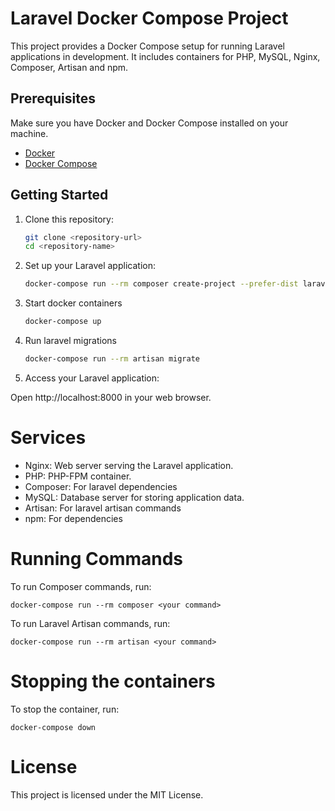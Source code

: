 # Laravel Docker Compose Project

This project provides a Docker Compose setup for running Laravel applications in development. It includes containers for PHP, MySQL, Nginx, Composer, Artisan and npm.

## Prerequisites

Make sure you have Docker and Docker Compose installed on your machine.

- [Docker](https://docs.docker.com/get-docker/)
- [Docker Compose](https://docs.docker.com/compose/install/)

## Getting Started

1. Clone this repository:

   ```bash
   git clone <repository-url>
   cd <repository-name>
   ```

2. Set up your Laravel application:

   ```bash
   docker-compose run --rm composer create-project --prefer-dist laravel/laravel .
   ```

3. Start docker containers

    ```bash
    docker-compose up
    ```

4. Run laravel migrations

    ```bash
    docker-compose run --rm artisan migrate
    ```

5. Access your Laravel application:

  Open http://localhost:8000 in your web browser.

# Services
   * Nginx: Web server serving the Laravel application.
   * PHP: PHP-FPM container.
   * Composer: For laravel dependencies
   * MySQL: Database server for storing application data.
   * Artisan: For laravel artisan commands
   * npm: For dependencies

# Running Commands
  To run Composer commands, run:
  
    docker-compose run --rm composer <your command>
    
  
  To run Laravel Artisan commands, run:
  
    docker-compose run --rm artisan <your command>

# Stopping the containers
  To stop the container, run:

    docker-compose down

# License
  This project is licensed under the MIT License.
  
